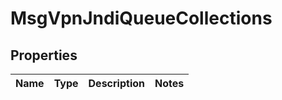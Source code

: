 
# MsgVpnJndiQueueCollections

## Properties
Name | Type | Description | Notes
------------ | ------------- | ------------- | -------------



